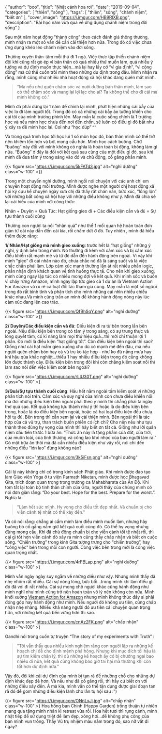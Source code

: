 {
   "author": "boo",
   "title": "Nhặt cánh hoa rơi",
   "date": "2019-09-04",
   "categories": [ "thiền", "sống" ],
   "tags": [
      "thiền",
      "sống",
      "chánh niệm",
      "biết ơn"
   ],
   "cover_image": "https://i.imgur.com/HB9RlXB.png",
   "description": "Bài học năm vừa qua về ứng dụng chánh niệm trong đời sống"
}


Sau một năm hoạt động "thành công” theo cách đánh giá thông thường, mình nhận ra một số vấn đề cần cải thiện hơn nữa. Trong đó có việc chưa ứng dụng khéo léo chánh niệm vào đời sống. 

Thường xuyên thân-tâm mỗi thứ đi 1 ngả. Việc thực tập thiền chánh niệm đôi khi cũng rất gò ép vì bản thân có quá nhiều thứ muốn làm, quá nhiều ý tưởng và dự định muốn thực hiện…mà lại hay lấy cớ “vì gia đình”, “vì cộng đồng” mà cứ thế cuốn trôi mình theo những dự định trong đầu. Mình nhận ra rằng, mình cũng như nhiều nhà hoạt động xã hội khác đang quên mất mình. 

> "Mà nếu như quên chăm sóc và nuôi dưỡng bản thân mình, làm sao có thể chăm sóc và mang lại lợi lạc cho ai? Ta không thể cho đi cái mà mình không có." 

Mình đã phải dừng lại 1 năm để chỉnh lại mình, phát hiện những cái bẫy của việc lo đi làm người tốt. Trong đó có cả những cái bẫy ảo tưởng khiến cho cái tôi của mình trương phình lên. May mắn là cuộc sống chính là 1 trường học và nếu mình học chưa đến nơi đến chốn, sẽ luôn có điều gì đó bất như ý xảy ra để mình học lại. Coi như “học đúp” ^^

Và trong quá trình học tới học lui 1 số môn học đó, bản thân mình có thể trở nên khiêm tốn hơn và bớt mong cầu hơn. Mình học cách buông. Chữ  “buông” này đối với mình không có nghĩa là hoàn toàn bị động, không làm gì nữa. “Buông” ở đây là đối với kết quả sau cùng của một điều gì đó, sau khi mình đã đưa tâm ý trong sáng vào đó và chủ động, cố gắng phần mình. 


{{< figure src="https://i.imgur.com/5kFATd3.jpg" alt="nghỉ dưỡng" class="w-100" >}}

Trong một chuyến nghỉ dưỡng, mình ngồi nói chuyện với các anh chị em chuyên hoạt động môi trường. Mình được nghe một người chị hoạt động xã hội kỳ cựu kể chuyện ngày xưa chị đã thấy rất chán nản, bức xúc, “lồng lộn” với những bất công xã hội hay với những điều không như ý. Mình đã chia sẻ lại cái hiểu của mình với công thức:

Nhân  + Duyên = Quả
Tức: Hạt giống gieo đi + Các điều kiện cần và đủ = Sự tựu thành cuối cùng

Thường con người ta nói “nhân quả” như thể 1 mối quan hệ hoàn toàn đơn giản từ cái này dẫn đến cái kia, rồi chấm dứt ở đó. Tuy nhiên , mình đã hiểu thêm được rằng:

**1/ Nhân/Hạt giống mà mình gieo xuống**: trước hết là “hạt giống” những ý nghĩ, ý định bên trong mình. Nó thường đi kèm với cảm xúc và bị cảm xúc điều khiển rất mạnh mẽ và từ đó dẫn đến hành động bên ngoài. Vì vậy khi mình “gieo” đi cái nhân nào đó, chưa chắc nó đã là sáng suốt và là việc chắc chắn phải làm. Lớp cảm xúc mạnh thường lấn át rất nhiều phần logic, phần nhận định khách quan về tình huống thực tế. Cho nên khi gieo xuống, mình cũng ngay lập tức có nhiều mong đợi về kết quả. Khi mình sốc và buồn vì cháy rừng Amazon, mình ngay lập tức gieo cả 1 dự án là Vietnam Action For Amazon và rủ rê cả loạt đối tác tham gia cùng. May mắn là một số ngừoi trong đó rất bình tĩnh và phân tích cho mình những cái nhìn nhiều chiều khác nhau.Và mình cũng trấn an mình để không hành động nóng nảy lúc cảm xúc đang lên cao trào.

{{< figure src="https://i.imgur.com/QfBhSqY.png" alt="nghỉ dưỡng" class="w-100" >}}

**2/ Duyên/Các điều kiện cần và đủ**: Điều kiện đi ra từ bên trong lẫn bên ngoài. Nếu điều kiện bên trong có tâm ý trong sáng, có sự trung thực và lòng quyết tâm, có kĩ năng làm mọi thứ hiệu quả…thì mới chỉ thuận lợi 1 phần. Đó mới là điều kiện “hạt giống tốt”. Còn điều kiện bên ngoài thì sao?  Giống như cái hạt mầm gieo xuống cho dù có mạnh mẽ đến đâu, mà nếu người quên chăm bón hay cả vũ trụ ko tác hợp - như ko đủ nắng mưa hay khí hậu qúa khắc nghiệt…thiếu 1 hay nhiều điều kiện trong đó cũng không lớn được thành cây. Điều kiện bên trong đôi khi còn chẳng kiểm soát nổi thì làm sao nói đến việc kiểm soát bên ngoài?

{{< figure src="https://i.imgur.com/rLlU30T.png" alt="nghỉ dưỡng" class="w-100" >}

**3/Quả/Sự tựu thành cuối cùng**: Hầu hết nằm ngoài tầm kiểm soát vì những phân tích nói trên. Cảm xúc và suy nghĩ của mình còn chưa điều khiển nổi mà đòi những điều kiện bên ngoài phải theo ý mình thì chẳng phải ta ngây thơ quá sao.
Kết quả không tựu thành như ý thì hoặc là do điều kiện bên trong, hoặc là do điều kiện bên ngoài, hoặc cả hai loại điều kiện đều chưa hội tụ đủ. Bên trong thì cần xem lại và cải thiện mình. Bên ngoài thì là tác hợp của cả vũ trụ, than trách buồn phiền có ích chi? Cho nên nếu như tựu thành theo đúng hy vọng của mình thì hãy biết ơn tất cả. Giống như lời quán niệm đầu tiên trước 1 bữa ăn: “Thức ăn này là tặng phẩm của đất, của trời, của muôn loài, của tình thương và công lao khó nhọc của bao người làm ra.” Có một bữa ăn thôi mà đã cần nhiều điều kiện như vậy rồi, nói chi đến những điều “lớn lao” đúng không nào? 

{{< figure src="https://i.imgur.com/3k5iFsn.png" alt="nghỉ dưỡng" class="w-100" >}

Cái lý này không chỉ có trong kinh sách Phật giáo. Khi mình được đào tạo làm Giáo viên Yoga ở tu viện Parmath Niketan, mình được học  Bhagavad Gita,  trích đoạn quan trọng trong trường ca Mahabharata  của Ấn Độ. Khi tóm tắt lại toàn bộ tinh thần chính của Gita, người thầy của chúng mình có nói đơn giản rằng: “Do your best. Hope for the best. Prepare for the worst.”. Nghĩa là: 

> "Làm hết sức mình. Hy vọng cho điều tốt đẹp nhất. Và chuẩn bị cho viễn cảnh tệ nhất có thể xảy đến." 

Và cô nói rằng: chẳng ai cấm mình làm điều mình muốn làm, nhưng hãy buông bỏ cố gắng nắm giữ kết quả cuối cùng đó. Có thể hy vọng nhưng đừng mong cầu. Khi đã chủ động chuẩn bị cho viễn cảnh tồi tệ nhất rồi, thì cái gì tốt hơn viễn cảnh đó xảy ra mình cũng thấy chấp nhận và biết ơn cuộc sống. “Chiến trường” trong kinh Gita tượng trưng cho "chiến trường”, hay “công việc" bên trong mỗi con người. Công việc bên trong mới là công việc quan trọng nhất.

{{< figure src="https://i.imgur.com/4rFBLap.png" alt="nghỉ dưỡng" class="w-100" >}

Mình vẫn ngày ngày suy ngẫm về những điều như vậy. Nhưng mình thấy đã nhẹ nhõm rất nhiều. Cái sự nóng lòng, bức bối…trong mình khi làm điều gì đó đã vơi đi rất nhiều. Cái sự mong chờ người khác cũng hành động như mình nghĩ như mình cũng trở nên hoàn toàn vô lý nên không còn nữa. Mình khởi xướng [Vietnam Action for Amazon](https://www.facebook.com/VNActionForAmazon/) nhưng mình không thúc đẩy ai phải đóng góp hay hành động như mình. Nếu người đó không ưu tiên, cũng chấp nhận nhẹ nhàng. Nhiều khả năng người đó ưu tiên cái chuyện quan trọng hơn, với những kết quả bền vững hơn thì sao.

{{< figure src="https://i.imgur.com/cnAz2FK.png" alt="chấp nhận" class="w-100" >}

Gandhi nói trong cuốn tự truyện “The story of my experiments with Truth” : 

> "Tôi vẫn thấy qua nhiều kinh nghiệm rằng con người lập ra những kế hoạch chỉ để cho định mệnh phá hỏng. Nhưng khi mục đích tối hậu là sự tìm kiếm chân lý, thì dù những kế hoạch ấy có bị chướng ngại bao nhiêu đi nữa, kết quả cũng không bao giờ tai hại mà thường khi còn tốt hơn dự định nữa."

Vậy đó, đôi khi cái dự định của mình bị tan rã để nhường chỗ cho những dự định khác đẹp đẽ hơn. Và nếu như đã cố gắng rồi, thì hãy cứ biết ơn với những điều xảy đến. À mà kìa, mình vẫn có thể tận dụng được giai đoạn tan rã đó để gom những điều kiện lành cho lần tụ hội sau :")

{{< figure src="https://i.imgur.com/ONnLxJi.jpg" alt="chấp nhận" class="w-100" >}
Hoa hồng bạn Chinh (Happy Garden) trồng thuận tự nhiên mang qua tặng mình nhân kì retreat vừa rồi. Hoa hết tươi thì rụng cánh, mình nhặt tiếp để sử dụng triệt để làm đẹp, xông hơi…để không phụ công của bạn mình vun trồng. Thấy Vũ trụ nhiệm màu nằm trong đó, sao nỡ vất đi ngay?



